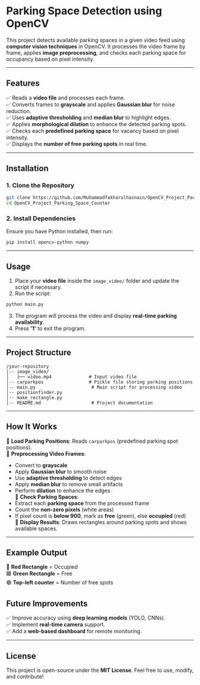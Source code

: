 # **Parking Space Detection using OpenCV**  

This project detects available parking spaces in a given video feed using **computer vision techniques** in OpenCV. It processes the video frame by frame, applies **image preprocessing**, and checks each parking space for occupancy based on pixel intensity.

---

## **Features**  
✅ Reads a **video file** and processes each frame.  
✅ Converts frames to **grayscale** and applies **Gaussian blur** for noise reduction.  
✅ Uses **adaptive thresholding** and **median blur** to highlight edges.  
✅ Applies **morphological dilation** to enhance the detected parking spots.  
✅ Checks each **predefined parking space** for vacancy based on pixel intensity.  
✅ Displays the **number of free parking spots** in real time.  

---

## **Installation**  

### **1. Clone the Repository**
```bash
git clone https://github.com/Muhammadfakharulhasnain/OpenCV_Project_Parking_Space_Counter.git
cd OpenCV_Project_Parking_Space_Counter
```

### **2. Install Dependencies**
Ensure you have Python installed, then run:
```bash
pip install opencv-python numpy
```

---

## **Usage**  
1. Place your **video file** inside the `image_video/` folder and update the script if necessary.  
2. Run the script:
```bash
python main.py
```
3. The program will process the video and display **real-time parking availability**.  
4. Press **'1'** to exit the program.  

---

## **Project Structure**  
```
/your-repository
│-- image_video/
│   ├── video.mp4              # Input video file
│-- carparkpos                 # Pickle file storing parking positions
│-- main.py                     # Main script for processing video
│-- positionfinder.py
│-- make_rectangle.py                   
│-- README.md                   # Project documentation
```

---

## **How It Works**  
🔹 **Load Parking Positions**: Reads `carparkpos` (predefined parking spot positions).  
🔹 **Preprocessing Video Frames**:  
   - Convert to **grayscale**  
   - Apply **Gaussian blur** to smooth noise  
   - Use **adaptive thresholding** to detect edges  
   - Apply **median blur** to remove small artifacts  
   - Perform **dilation** to enhance the edges  
🔹 **Check Parking Spaces**:  
   - Extract each **parking space** from the processed frame  
   - Count the **non-zero pixels** (white areas)  
   - If pixel count is **below 900**, mark as **free** (green), else **occupied** (red)  
🔹 **Display Results**: Draws rectangles around parking spots and shows available spaces.  

---

## **Example Output**  
🚗 **Red Rectangle** = Occupied  
🟩 **Green Rectangle** = Free  
🟢 **Top-left counter** = Number of free spots  



## **Future Improvements**  
✅ Improve accuracy using **deep learning models** (YOLO, CNNs).  
✅ Implement **real-time camera** support.  
✅ Add a **web-based dashboard** for remote monitoring.  

---

## **License**  
This project is open-source under the **MIT License**. Feel free to use, modify, and contribute! 
